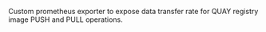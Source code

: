 Custom prometheus exporter to expose  data transfer rate for QUAY registry image PUSH and PULL operations.

